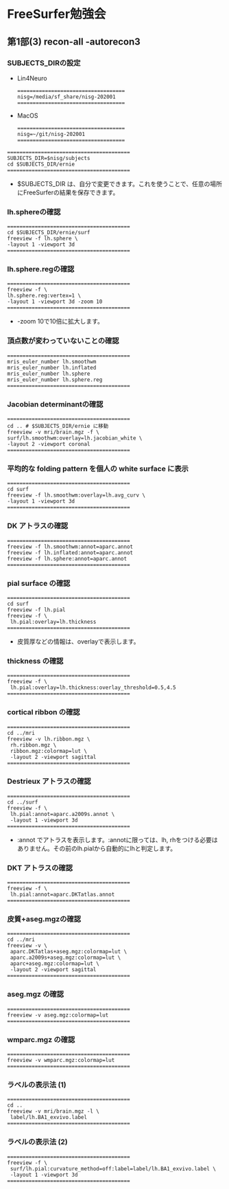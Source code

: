 # FreeSurfer勉強会

## 第1部(3) recon-all -autorecon3

### SUBJECTS_DIRの設定

- Lin4Neuro

	```
	===================================
	nisg=/media/sf_share/nisg-202001
	===================================
	```

- MacOS

	```
	===================================
	nisg=~/git/nisg-202001
	===================================
	```


```
========================================
SUBJECTS_DIR=$nisg/subjects
cd $SUBJECTS_DIR/ernie
========================================
```

- $SUBJECTS_DIR は、自分で変更できます。これを使うことで、任意の場所にFreeSurferの結果を保存できます。


### lh.sphereの確認

```
========================================
cd $SUBJECTS_DIR/ernie/surf
freeview -f lh.sphere \
-layout 1 -viewport 3d
========================================
```


### lh.sphere.regの確認

```
========================================
freeview -f \
lh.sphere.reg:vertex=1 \
-layout 1 -viewport 3d -zoom 10
========================================
```

- -zoom 10で10倍に拡大します。


### 頂点数が変わっていないことの確認

```
========================================
mris_euler_number lh.smoothwm
mris_euler_number lh.inflated
mris_euler_number lh.sphere
mris_euler_number lh.sphere.reg 
========================================
```


### Jacobian determinantの確認

```
========================================
cd .. # $SUBJECTS_DIR/ernie に移動
freeview -v mri/brain.mgz -f \
surf/lh.smoothwm:overlay=lh.jacobian_white \
-layout 2 -viewport coronal
========================================
```


### 平均的な folding pattern を個人の white surface に表示 

```
========================================
cd surf 
freeview -f lh.smoothwm:overlay=lh.avg_curv \
-layout 1 -viewport 3d
========================================
```


### DK アトラスの確認

```
========================================
freeview -f lh.smoothwm:annot=aparc.annot
freeview -f lh.inflated:annot=aparc.annot
freeview -f lh.sphere:annot=aparc.annot
========================================
```


### pial surface の確認

```
========================================
cd surf
freeview -f lh.pial
freeview -f \
 lh.pial:overlay=lh.thickness
========================================
```

- 皮質厚などの情報は、overlayで表示します。


### thickness の確認

```
========================================
freeview -f \
 lh.pial:overlay=lh.thickness:overlay_threshold=0.5,4.5
========================================
```


### cortical ribbon の確認

```
========================================
cd ../mri
freeview -v lh.ribbon.mgz \
 rh.ribbon.mgz \
 ribbon.mgz:colormap=lut \
 -layout 2 -viewport sagittal
========================================
```


### Destrieux アトラスの確認

```
========================================
cd ../surf
freeview -f \
 lh.pial:annot=aparc.a2009s.annot \
 -layout 1 -viewport 3d
========================================
```

- :annot でアトラスを表示します。:annotに限っては、lh, rhをつける必要はありません。その前のlh.pialから自動的にlhと判定します。


### DKT アトラスの確認

```
========================================
freeview -f \
 lh.pial:annot=aparc.DKTatlas.annot
========================================
```


### 皮質+aseg.mgzの確認

```
========================================
cd ../mri
freeview -v \
 aparc.DKTatlas+aseg.mgz:colormap=lut \
 aparc.a2009s+aseg.mgz:colormap=lut \
 aparc+aseg.mgz:colormap=lut \
 -layout 2 -viewport sagittal
========================================
```


### aseg.mgz の確認

```
========================================
freeview -v aseg.mgz:colormap=lut
========================================
```


### wmparc.mgz の確認

```
========================================
freeview -v wmparc.mgz:colormap=lut
========================================
```


### ラベルの表示法 (1)

```
========================================
cd ..
freeview -v mri/brain.mgz -l \
 label/lh.BA1_exvivo.label 
========================================
```


### ラベルの表示法 (2)

```
========================================
freeview -f \
 surf/lh.pial:curvature_method=off:label=label/lh.BA1_exvivo.label \
 -layout 1 -viewport 3d
========================================
```

